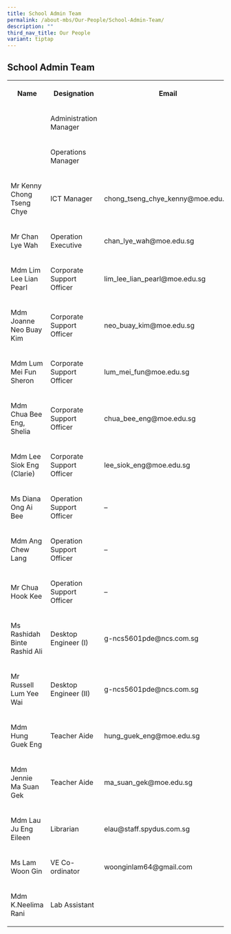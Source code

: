 ```yaml
---
title: School Admin Team
permalink: /about-mbs/Our-People/School-Admin-Team/
description: ""
third_nav_title: Our People
variant: tiptap
---
```

<h2>School Admin Team</h2><table><tbody><tr><th rowspan="1" colspan="1"><p>Name</p></th><th rowspan="1" colspan="1"><p>Designation</p></th><th rowspan="1" colspan="1"><p>Email</p></th></tr><tr><td rowspan="1" colspan="1"><p></p></td><td rowspan="1" colspan="1"><p>Administration Manager</p></td><td rowspan="1" colspan="1"><p></p></td></tr><tr><td rowspan="1" colspan="1"><p></p></td><td rowspan="1" colspan="1"><p>Operations Manager</p></td><td rowspan="1" colspan="1"><p></p></td></tr><tr><td rowspan="1" colspan="1"><p>Mr Kenny Chong Tseng Chye</p></td><td rowspan="1" colspan="1"><p>ICT Manager</p></td><td rowspan="1" colspan="1"><p>chong_tseng_chye_kenny@moe.edu.sg</p></td></tr><tr><td rowspan="1" colspan="1"><p>Mr Chan Lye Wah</p></td><td rowspan="1" colspan="1"><p>Operation Executive</p></td><td rowspan="1" colspan="1"><p>chan_lye_wah@moe.edu.sg</p></td></tr><tr><td rowspan="1" colspan="1"><p>Mdm Lim Lee Lian Pearl</p></td><td rowspan="1" colspan="1"><p>Corporate Support Officer</p></td><td rowspan="1" colspan="1"><p>lim_lee_lian_pearl@moe.edu.sg</p></td></tr><tr><td rowspan="1" colspan="1"><p>Mdm Joanne Neo Buay Kim</p></td><td rowspan="1" colspan="1"><p>Corporate Support Officer</p></td><td rowspan="1" colspan="1"><p>neo_buay_kim@moe.edu.sg</p></td></tr><tr><td rowspan="1" colspan="1"><p>Mdm Lum Mei Fun Sheron</p></td><td rowspan="1" colspan="1"><p>Corporate Support Officer</p></td><td rowspan="1" colspan="1"><p>lum_mei_fun@moe.edu.sg</p></td></tr><tr><td rowspan="1" colspan="1"><p>Mdm Chua Bee Eng, Shelia</p></td><td rowspan="1" colspan="1"><p>Corporate Support Officer</p></td><td rowspan="1" colspan="1"><p>chua_bee_eng@moe.edu.sg</p></td></tr><tr><td rowspan="1" colspan="1"><p>Mdm Lee Siok Eng (Clarie)</p></td><td rowspan="1" colspan="1"><p>Corporate Support Officer</p></td><td rowspan="1" colspan="1"><p>lee_siok_eng@moe.edu.sg</p></td></tr><tr><td rowspan="1" colspan="1"><p>Ms Diana Ong Ai Bee</p></td><td rowspan="1" colspan="1"><p>Operation Support Officer</p></td><td rowspan="1" colspan="1"><p>–</p></td></tr><tr><td rowspan="1" colspan="1"><p>Mdm Ang Chew Lang</p></td><td rowspan="1" colspan="1"><p>Operation Support Officer</p></td><td rowspan="1" colspan="1"><p>–</p></td></tr><tr><td rowspan="1" colspan="1"><p>Mr Chua Hook Kee</p></td><td rowspan="1" colspan="1"><p>Operation Support Officer</p></td><td rowspan="1" colspan="1"><p>–</p></td></tr><tr><td rowspan="1" colspan="1"><p>Ms Rashidah Binte Rashid Ali</p></td><td rowspan="1" colspan="1"><p>Desktop Engineer (I)</p></td><td rowspan="1" colspan="1"><p>g-ncs5601pde@ncs.com.sg</p></td></tr><tr><td rowspan="1" colspan="1"><p>Mr Russell Lum Yee Wai</p></td><td rowspan="1" colspan="1"><p>Desktop Engineer (II)</p></td><td rowspan="1" colspan="1"><p>g-ncs5601pde@ncs.com.sg</p></td></tr><tr><td rowspan="1" colspan="1"><p>Mdm Hung Guek Eng</p></td><td rowspan="1" colspan="1"><p>Teacher Aide</p></td><td rowspan="1" colspan="1"><p>hung_guek_eng@moe.edu.sg</p></td></tr><tr><td rowspan="1" colspan="1"><p>Mdm Jennie Ma Suan Gek</p></td><td rowspan="1" colspan="1"><p>Teacher Aide</p></td><td rowspan="1" colspan="1"><p>ma_suan_gek@moe.edu.sg</p></td></tr><tr><td rowspan="1" colspan="1"><p>Mdm Lau Ju Eng Eileen</p></td><td rowspan="1" colspan="1"><p>Librarian</p></td><td rowspan="1" colspan="1"><p>elau@staff.spydus.com.sg</p></td></tr><tr><td rowspan="1" colspan="1"><p>Ms Lam Woon Gin</p></td><td rowspan="1" colspan="1"><p>VE Co-ordinator</p></td><td rowspan="1" colspan="1"><p>woonginlam64@gmail.com</p></td></tr><tr><td rowspan="1" colspan="1"><p>Mdm K.Neelima Rani</p></td><td rowspan="1" colspan="1"><p>Lab Assistant</p></td><td rowspan="1" colspan="1"><p></p></td></tr></tbody></table><p></p>